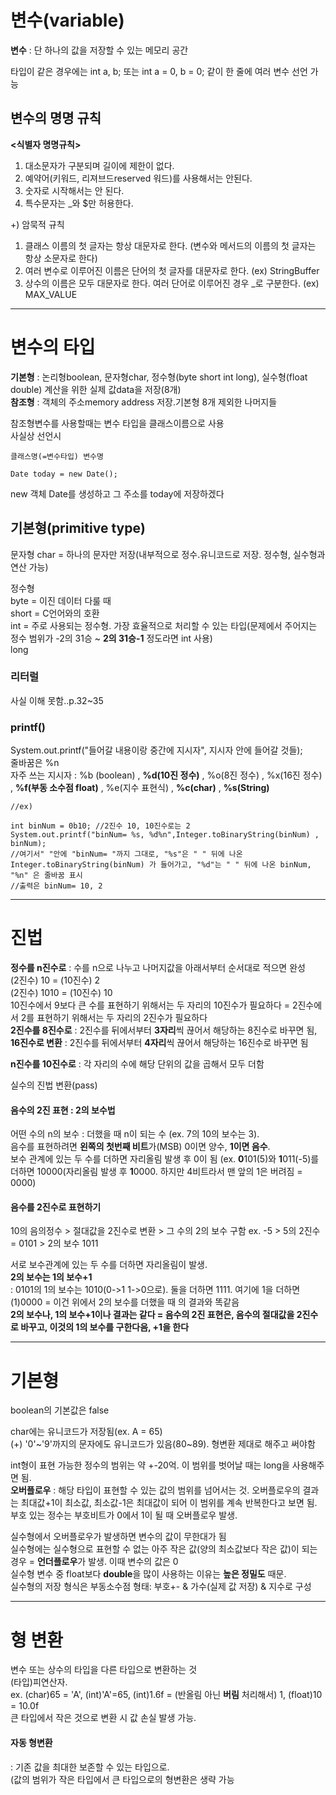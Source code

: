 변수(variable)
==
  
  
**변수** : 단 하나의 값을 저장할 수 있는 메모리 공간  
  
타입이 같은 경우에는  int a, b; 또는 int a = 0, b = 0; 같이 한 줄에 여러 변수 선언 가능  
  
  
변수의 명명 규칙
---
  
**<식별자 명명규칙>**  
1. 대소문자가 구분되며 길이에 제한이 없다.  
2. 예약어(키워드, 리져브드reserved 워드)를 사용해서는 안된다.  
3. 숫자로 시작해서는 안 된다.  
4. 특수문자는 _와 $만 허용한다.  
      
+) 암묵적 규칙  
1. 클래스 이름의 첫 글자는 항상 대문자로 한다. (변수와 메서드의 이름의 첫 글자는 항상 소문자로 한다)  
2. 여러 변수로 이루어진 이름은 단어의 첫 글자를 대문자로 한다. (ex) StringBuffer  
3. 상수의 이름은 모두 대문자로 한다. 여러 단어로 이루어진 경우 _로 구분한다. (ex) MAX_VALUE  
  
----  
  
변수의 타입
====
  
**기본형** : 논리형boolean, 문자형char, 정수형(byte short int long), 실수형(float double) 계산을 위한 실제 값data을 저장(8개)  
**참조형** : 객체의 주소memory address 저장.기본형 8개 제외한 나머지들  
  
  
참조형변수를 사용할때는 변수 타입을 클래스이름으로 사용  
사실상 선언시  
```
클래스명(=변수타입) 변수명

Date today = new Date();  
```  
new 객체 Date를 생성하고 그 주소를 today에 저장하겠다  
  
  
기본형(primitive type)
----
  
문자형 char = 하나의 문자만 저장(내부적으로 정수.유니코드로 저장. 정수형, 실수형과 연산 가능)  
  
정수형  
byte = 이진 데이터 다룰 때  
short = C언어와의 호환  
int = 주로 사용되는 정수형. 가장 효율적으로 처리할 수 있는 타입(문제에서 주어지는 정수 범위가 -2의 31승 ~ **2의 31승-1** 정도라면 int 사용)  
long  
  
### 리터럴    
  
사실 이해 못함..p.32~35   


### printf()  
System.out.printf("들어갈 내용이랑 중간에 지시자", 지시자 안에 들어갈 것들);  
줄바꿈은 %n  
자주 쓰는 지시자 : %b (boolean) , **%d(10진 정수)** , %o(8진 정수) , %x(16진 정수) , **%f(부동 소수점 float)** , %e(지수 표현식) , **%c(char)** , **%s(String)**    
   
```
//ex)

int binNum = 0b10; //2진수 10, 10진수로는 2
System.out.printf("binNum= %s, %d%n",Integer.toBinaryString(binNum) , binNum);
//여기서" "안에 "binNum= "까지 그대로, "%s"은 " " 뒤에 나온 Integer.toBinaryString(binNum) 가 들어가고, "%d"는 " " 뒤에 나온 binNum, "%n" 은 줄바꿈 표시
//출력은 binNum= 10, 2
```
  
----  
  
진법
====

**정수를 n진수로** : 수를 n으로 나누고 나머지값을 아래서부터 순서대로 적으면 완성  
(2진수) 10 = (10진수) 2   
(2진수) 1010 = (10진수) 10   
10진수에서 9보다 큰 수를 표현하기 위해서는 두 자리의 10진수가 필요하다 = 2진수에서 2를 표현하기 위해서는 두 자리의 2진수가 필요하다  
**2진수를 8진수로** : 2진수를 뒤에서부터 **3자리**씩 끊어서 해당하는 8진수로 바꾸면 됨,  **16진수로 변환** : 2진수를 뒤에서부터 **4자리**씩 끊어서 해당하는 16진수로 바꾸면 됨  
  
**n진수를 10진수로** : 각 자리의 수에 해당 단위의 값을 곱해서 모두 더함  
  
실수의 진법 변환(pass)  
  
#### 음수의 2진 표현 : 2의 보수법  
어떤 수의 n의 보수 : 더했을 때 n이 되는 수 (ex. 7의 10의 보수는 3).  
음수를 표현하려면 **왼쪽의 첫번째 비트**가(MSB) 0이면 양수, **1이면 음수**.  
보수 관계에 있는 두 수를 더하면 자리올림 발생 후 0이 됨 (ex. **0**101(5)와 **1**011(-5)를 더하면 10000(자리올림 발생 후 **1**0000. 하지만 4비트라서 맨 앞의 1은 버려짐 = 0000)  

#### 음수를 2진수로 표현하기  
10의 음의정수 > 절대값을 2진수로 변환 > 그 수의 2의 보수 구함
ex. -5 > 5의 2진수 = 0101 > 2의 보수 1011  
  
서로 보수관계에 있는 두 수를 더하면 자리올림이 발생.  
**2의 보수는 1의 보수+1**  
: 0101의 1의 보수는 1010(0->1 1->0으로). 둘을 더하면 1111. 여기에 1을 더하면 (1)0000 = 이건 위에서 2의 보수를 더했을 때 의 결과와 똑같음  
**2의 보수나, 1의 보수+1이나 결과는 같다 = 음수의 2진 표현은, 음수의 절대값을 2진수로 바꾸고, 이것의 1의 보수를 구한다음, +1을 한다**  
   
-------------

기본형
===
  
boolean의 기본값은 false  

char에는 유니코드가 저장됨(ex. A = 65)   
(+) '0'~'9'까지의 문자에도 유니코드가 있음(80~89). 형변환 제대로 해주고 써야함  
  
int형이 표현 가능한 정수의 범위는 약 +-20억. 이 범위를 벗어날 때는 long을 사용해주면 됨.  
**오버플로우** : 해당 타입이 표현할 수 있는 값의 범위를 넘어서는 것. 오버플로우의 결과는 최대값+1이 최소값, 최소값-1은 최대값이 되어 이 범위를 계속 반복한다고 보면 됨.  
부호 있는 정수는 부호비트가 0에서 1이 될 때 오버플로우 발생.  
  
실수형에서 오버플로우가 발생하면 변수의 값이 무한대가 됨  
실수형에는 실수형으로 표현할 수 없는 아주 작은 값(양의 최소값보다 작은 값)이 되는 경우 = **언더플로우**가 발생. 이때 변수의 값은 0  
실수형 변수 중 float보다 **double**을 많이 사용하는 이유는 **높은 정밀도** 때문.  
실수형의 저장 형식은 부동소수점 형태: 부호+- & 가수(실제 값 저장) & 지수로 구성 
  
-----
  
형 변환
===
  
변수 또는 상수의 타입을 다른 타입으로 변환하는 것  
(타입)피연산자.  
ex. (char)65 = 'A', (int)'A'=65, (int)1.6f = (반올림 아닌 **버림** 처리해서) 1, (float)10 = 10.0f  
큰 타입에서 작은 것으로 변환 시 값 손실 발생 가능.  

#### 자동 형변환 
: 기존 값을 최대한 보존할 수 있는 타입으로.    
(값의 범위가 작은 타입에서 큰 타입으로의 형변환은 생략 가능  








